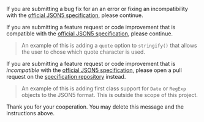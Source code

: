 If you are submitting a bug fix for an an error or fixing an incompatibility
with the [official JSON5 specification][spec], please continue.

If you are submitting a feature request or code improvement that is compatible
with the [official JSON5 specification][spec], please continue.

> An example of this is adding a `quote` option to `stringify()` that allows the
> user to chose which quote character is used.

If you are submitting a feature request or code improvement that is
_incompatible_ with the [official JSON5 specification][spec], please open a pull
request on the [specification repository](https://github.com/json5/json5-spec)
instead.

> An example of this is adding first class support for `Date` or `RegExp`
> objects to the JSON5 format. This is outside the scope of this project.

[spec]: https://json5.github.io/json5-spec/

Thank you for your cooperation. You may delete this message and the instructions
above.
